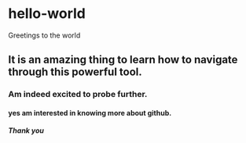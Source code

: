 # hello-world
Greetings to the world
## It is an amazing thing to learn how to navigate through this powerful tool.
### Am indeed excited to probe further.

#### yes am interested in knowing more about github. 
##### Thank you
